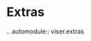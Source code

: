 # Extras

<!-- prettier-ignore-start -->

.. automodule:: viser.extras

<!-- prettier-ignore-end -->
